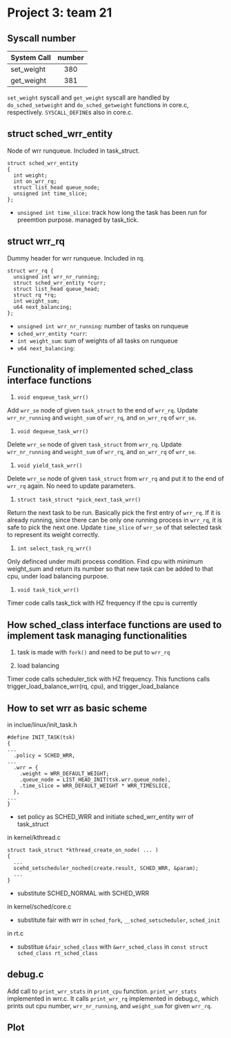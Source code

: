 # Project 3: team 21
## Syscall number

| System Call | number |
| -------- | :--------: |
| set_weight | 380 |
| get_weight | 381 |

`set_weight` syscall and `get_weight` syscall are handled by `do_sched_setweight` and `do_sched_getweight` functions in core.c, respectively. `SYSCALL_DEFINE`s also in core.c.

## struct sched_wrr_entity
Node of wrr runqueue. Included in task_struct.
```
struct sched_wrr_entity
{
  int weight; 
  int on_wrr_rq;
  struct list_head queue_node;
  unsigned int time_slice;
};
```
- `unsigned int time_slice`: track how long the task has been run for preemtion purpose. managed by task_tick. 

## struct wrr_rq
Dummy header for wrr runqueue. Included in rq.
```
struct wrr_rq {
  unsigned int wrr_nr_running;
  struct sched_wrr_entity *curr;
  struct list_head queue_head;
  struct rq *rq;
  int weight_sum;
  u64 next_balancing;
};
```
- `unsigned int wrr_nr_running`: number of tasks on runqueue
- `sched_wrr_entity *curr`: 
- `int weight_sum`: sum of weights of all tasks on runqueue
- `u64 next_balancing`:

## Functionality of implemented sched_class interface functions
1. `void enqueue_task_wrr()`

Add `wrr_se` node of given `task_struct` to the end of `wrr_rq`. Update `wrr_nr_running` and `weight_sum` of `wrr_rq`, and `on_wrr_rq` of `wrr_se`.

1. `void dequeue_task_wrr()`

Delete `wrr_se` node of given `task_struct` from `wrr_rq`. Update `wrr_nr_running` and `weight_sum` of `wrr_rq`, and `on_wrr_rq` of `wrr_se`.

1. `void yield_task_wrr()`

Delete `wrr_se` node of given `task_struct` from `wrr_rq` and put it to the end of `wrr_rq` again. No need to update parameters.

1. `struct task_struct *pick_next_task_wrr()`

Return the next task to be run. Basically pick the first entry of `wrr_rq`. If it is already running, since there can be only one running process in `wrr_rq`, it is safe to pick the next one. Update `time_slice` of `wrr_se` of that selected task to represent its weight correctly.

1. `int select_task_rq_wrr()`

Only definced under multi process condition. Find cpu with minimum weight_sum and return its number so that new task can be added to that cpu, under load balancing purpose.

1. `void task_tick_wrr()`

Timer code calls task_tick with HZ frequency if the cpu is currently 




## How sched_class interface functions are used to implement task managing functionalities
1. task is made with `fork()` and need to be put to `wrr_rq`

1. load balancing

Timer code calls scheduler_tick with HZ frequency. This functions calls trigger_load_balance_wrr(rq, cpu), and trigger_load_balance 

## How to set wrr as basic scheme
in inclue/linux/init_task.h
```
#define INIT_TASK(tsk)
{
...
  .policy = SCHED_WRR,
...
  .wrr = {
    .weight = WRR_DEFAULT_WEIGHT;
    .queue_node = LIST_HEAD_INIT(tsk.wrr.queue_node),
    .time_slice = WRR_DEFAULT_WEIGHT * WRR_TIMESLICE,
  },
...
}
```
- set policy as SCHED_WRR and initiate sched_wrr_entity wrr of task_struct

in kernel/kthread.c
```
struct task_struct *kthread_create_on_node( ... )
{
  ...
  scehd_setscheduler_noched(create.result, SCHED_WRR, &param);
  ...
}
```
- substitute SCHED_NORMAL with SCHED_WRR

in kernel/sched/core.c
- substitute fair with wrr in `sched_fork`, `__sched_setscheduler`, `sched_init`

in rt.c
- substitue `&fair_sched_class` with `&wrr_sched_class` in `const struct sched_class rt_sched_class`

## debug.c
Add call to `print_wrr_stats` in `print_cpu` function. `print_wrr_stats` implemented in wrr.c. It calls `print_wrr_rq` implemented in debug.c, which prints out cpu number, `wrr_nr_running`, and `weight_sum` for given `wrr_rq`.

## Plot 
